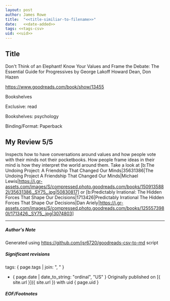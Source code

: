 ```yaml
---
layout: post
author: James Rowe
title:  "<<title-similiar-to-filename>>"
date:   <<date-added>>
tags: <<tags-csv>
uid: <<uid>>
---
```


<!-- highly dependent on how you personally use jekyll templates, and how you want this to show up -->

## Title

Don't Think of an Elephant! Know Your Values and Frame the Debate: The Essential Guide for Progressives by George Lakoff
Howard Dean, Don Hazen 

https://www.goodreads.com/book/show/13455

Bookshelves

Exclusive: read

Bookshelves: psychology

Binding/Format: Paperback

## My Review 5/5

Inspects how to have conversations around values and how people vote with their minds not their pocketbooks. How people frame ideas in their mind is how they interpret the world around them. Take a look at [b:The Undoing Project: A Friendship That Changed Our Minds|35631386|The Undoing Project  A Friendship That Changed Our Minds|Michael   Lewis|https://i.gr-assets.com/images/S/compressed.photo.goodreads.com/books/1509135882l/35631386._SY75_.jpg|50830817] or [b:Predictably Irrational: The Hidden Forces That Shape Our Decisions|1713426|Predictably Irrational  The Hidden Forces That Shape Our Decisions|Dan Ariely|https://i.gr-assets.com/images/S/compressed.photo.goodreads.com/books/1255573980l/1713426._SY75_.jpg|3074803]

---

##### Author's Note

Generated using https://github.com/jsr6720/goodreads-csv-to-md script

##### Significant revisions

tags: { page.tags | join: ", " } <!-- todo move this somewhere -->

- { page.date | date_to_string: "ordinal", "US" } Originally published on [{ site.url }]({ site.url }) with uid { page.uid }

##### EOF/Footnotes
